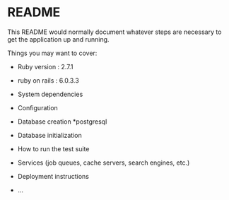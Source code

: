 # README

This README would normally document whatever steps are necessary to get the
application up and running.

Things you may want to cover:

* Ruby version : 2.7.1 
* ruby on rails : 6.0.3.3

* System dependencies

* Configuration

* Database creation
*postgresql

* Database initialization

* How to run the test suite

* Services (job queues, cache servers, search engines, etc.)

* Deployment instructions

* ...
